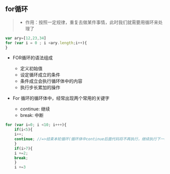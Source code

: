 ## **for循环**
>- 作用：按照一定规律，重复去做某件事情，此时我们就需要用循环来处理了

```javascript
var ary=[12,23,34]
for (var i = 0 ; i <ary.length;i++){
}


```
* FOR循环的语法组成

   + 定义初始值
   + 设定循环成立的条件
   + 条件成立会执行循环体中的内容
   + 执行步长累加的操作


* For 循环的循环体中，经常出现两个常用的关键字
    + continue: 继续
    + break: 中断

```javascript
for (var i=0; i <10; i+++){
    if(i<5){
    i++;
    continue; //=>结束本轮循环(循环体中continue后面代码将不再执行，继续执行下一轮循环)
    }
    if(i>7){
    i +=2;
    break;
    }
    i +=3


```
